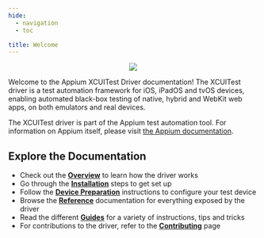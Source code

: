 ```yaml
---
hide:
  - navigation
  - toc

title: Welcome
---
```

<style>
  .md-typeset h1 {
    display: none;
  }
</style>

<div style="text-align: center">
  <img src="assets/images/appium-plus-xctest.png" style="max-width: 500px;" />
</div>

Welcome to the Appium XCUITest Driver documentation! The XCUITest driver is a test automation
framework for iOS, iPadOS and tvOS devices, enabling automated black-box testing of native, hybrid
and WebKit web apps, on both emulators and real devices. 

The XCUITest driver is part of the Appium test automation tool. For information on Appium itself,
please visit [the Appium documentation](https://appium.io).

## Explore the Documentation

<div class="grid cards" markdown>

-   Check out the [__Overview__](./overview.md) to learn how the driver works
-   Go through the [__Installation__](./installation/index.md) steps to get set up
-   Follow the [__Device Preparation__](./preparation/index.md) instructions to configure your test device
-   Browse the [__Reference__](./reference/server-args.md) documentation for everything exposed by the driver
-   Read the different [__Guides__](./guides/parallel-tests.md) for a variety of instructions, tips and tricks
-   For contributions to the driver, refer to the [__Contributing__](./contributing.md) page

</div>

